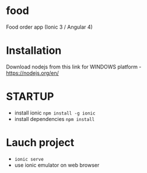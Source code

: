 # food
Food order app (Ionic 3 / Angular 4)

# Installation
Download nodejs from this link for WINDOWS platform - https://nodejs.org/en/

# STARTUP
- install ionic `npm install -g ionic`
- install dependencies `npm install`

# Lauch project
- `ionic serve`
- use ionic emulator on web browser

